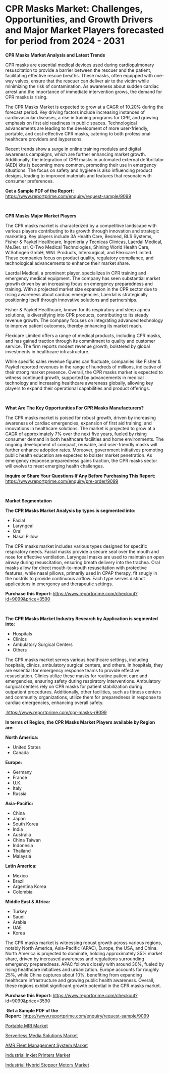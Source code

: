 <p><h1>CPR Masks Market: Challenges, Opportunities, and Growth Drivers and Major Market Players forecasted for period from 2024 - 2031</h1></p><p><strong>CPR Masks Market Analysis and Latest Trends</strong></p>
<p><p>CPR masks are essential medical devices used during cardiopulmonary resuscitation to provide a barrier between the rescuer and the patient, facilitating effective rescue breaths. These masks, often equipped with one-way valves, ensure that the rescuer can deliver air to the victim while minimizing the risk of contamination. As awareness about sudden cardiac arrest and the importance of immediate intervention grows, the demand for CPR masks is rising.</p><p>The CPR Masks Market is expected to grow at a CAGR of 10.20% during the forecast period. Key driving factors include increasing instances of cardiovascular diseases, a rise in training programs for CPR, and growing emphasis on first aid readiness in public spaces. Technological advancements are leading to the development of more user-friendly, portable, and cost-effective CPR masks, catering to both professional healthcare providers and laypersons.</p><p>Recent trends show a surge in online training modules and digital awareness campaigns, which are further enhancing market growth. Additionally, the integration of CPR masks in automated external defibrillator (AED) kits is becoming more common, promoting their use in emergency situations. The focus on safety and hygiene is also influencing product designs, leading to improved materials and features that resonate with consumer preferences.</p></p>
<p><strong>Get a Sample PDF of the Report:&nbsp;</strong> <a href="https://www.reportprime.com/enquiry/request-sample/9099?utm_campaign=63&utm_medium=2&utm_source=Github&utm_content=ia&utm_term=28112024&utm_id=cpr-masks">https://www.reportprime.com/enquiry/request-sample/9099</a></p>
<p>&nbsp;</p>
<p><strong>CPR Masks Major Market Players</strong></p>
<p><p>The CPR masks market is characterized by a competitive landscape with various players contributing to its growth through innovation and strategic marketing. Key players include 3A Health Care, Besmed, BLS Systems, Fisher & Paykel Healthcare, Ingenieria y Tecnicas Clinicas, Laerdal Medical, Me.Ber. srl, O-Two Medical Technologies, Shining World Health Care, W.Sohngen GmbH, WNL Products, Intersurgical, and Flexicare Limited. These companies focus on product quality, regulatory compliance, and technological advancements to enhance their market share.</p><p>Laerdal Medical, a prominent player, specializes in CPR training and emergency medical equipment. The company has seen substantial market growth driven by an increasing focus on emergency preparedness and training. With a projected market size expansion in the CPR sector due to rising awareness about cardiac emergencies, Laerdal is strategically positioning itself through innovative solutions and partnerships.</p><p>Fisher & Paykel Healthcare, known for its respiratory and sleep apnea solutions, is diversifying into CPR products, contributing to its steady revenue growth. The company focuses on integrating advanced technology to improve patient outcomes, thereby enhancing its market reach.</p><p>Flexicare Limited offers a range of medical products, including CPR masks, and has gained traction through its commitment to quality and customer service. The firm reports modest revenue growth, bolstered by global investments in healthcare infrastructure.</p><p>While specific sales revenue figures can fluctuate, companies like Fisher & Paykel reported revenues in the range of hundreds of millions, indicative of their strong market presence. Overall, the CPR masks market is expected to witness continued growth, supported by advancements in medical technology and increasing healthcare awareness globally, allowing key players to expand their operational capabilities and product offerings.</p></p>
<p>&nbsp;</p>
<p><strong>What Are The Key Opportunities For CPR Masks Manufacturers?</strong></p>
<p><p>The CPR masks market is poised for robust growth, driven by increasing awareness of cardiac emergencies, expansion of first aid training, and innovations in healthcare solutions. The market is projected to grow at a CAGR of approximately 7% over the next five years, fueled by rising consumer demand in both healthcare facilities and home environments. The ongoing development of compact, reusable, and user-friendly masks will further enhance adoption rates. Moreover, government initiatives promoting public health education are expected to bolster market penetration. As emergency response preparedness gains traction, the CPR masks sector will evolve to meet emerging health challenges.</p></p>
<p><strong>Inquire or Share Your Questions If Any Before Purchasing This Report:</strong> <a href="https://www.reportprime.com/enquiry/pre-order/9099?utm_campaign=63&utm_medium=2&utm_source=Github&utm_content=ia&utm_term=28112024&utm_id=cpr-masks">https://www.reportprime.com/enquiry/pre-order/9099</a></p>
<p>&nbsp;</p>
<p><strong>Market Segmentation</strong></p>
<p><strong>The CPR Masks Market Analysis by types is segmented into:</strong></p>
<p><ul><li>Facial</li><li>Laryngeal</li><li>Oral</li><li>Nasal Pillow</li></ul></p>
<p><p>The CPR masks market includes various types designed for specific respiratory needs. Facial masks provide a secure seal over the mouth and nose for effective ventilation. Laryngeal masks are used to maintain an open airway during resuscitation, ensuring breath delivery into the trachea. Oral masks allow for direct mouth-to-mouth resuscitation with protective features, while nasal pillows, primarily used in CPAP therapy, fit snugly in the nostrils to provide continuous airflow. Each type serves distinct applications in emergency and therapeutic settings.</p></p>
<p><strong>Purchase this Report:&nbsp;</strong><a href="https://www.reportprime.com/checkout?id=9099&price=3590&utm_campaign=63&utm_medium=2&utm_source=Github&utm_content=ia&utm_term=28112024&utm_id=cpr-masks">https://www.reportprime.com/checkout?id=9099&price=3590</a></p>
<p>&nbsp;</p>
<p><strong>The CPR Masks Market Industry Research by Application is segmented into:</strong></p>
<p><ul><li>Hospitals</li><li>Clinics</li><li>Ambulatory Surgical Centers</li><li>Others</li></ul></p>
<p><p>The CPR masks market serves various healthcare settings, including hospitals, clinics, ambulatory surgical centers, and others. In hospitals, they are essential for emergency response teams to provide effective resuscitation. Clinics utilize these masks for routine patient care and emergencies, ensuring safety during respiratory interventions. Ambulatory surgical centers rely on CPR masks for patient stabilization during outpatient procedures. Additionally, other facilities, such as fitness centers and community organizations, utilize them for preparedness in response to cardiac emergencies, enhancing overall safety.</p></p>
<p><a href="https://www.reportprime.com/cpr-masks-r9099?utm_campaign=63&utm_medium=2&utm_source=Github&utm_content=ia&utm_term=28112024&utm_id=cpr-masks">&nbsp;https://www.reportprime.com/cpr-masks-r9099</a></p>
<p><strong>In terms of Region, the CPR Masks Market Players available by Region are:</strong></p>
<p>
    <p> <strong> North America: </strong>
        <ul>
            <li>United States</li>
            <li>Canada</li>
        </ul>
        </p> 
    <p> <strong> Europe: </strong>
        <ul>
            <li>Germany</li>
            <li>France</li>
            <li>U.K.</li>
            <li>Italy</li>
            <li>Russia</li>
        </ul>
        </p> 
    <p> <strong> Asia-Pacific: </strong>
        <ul>
            <li>China</li>
            <li>Japan</li>
            <li>South Korea</li>
            <li>India</li>
            <li>Australia</li>
            <li>China Taiwan</li>
            <li>Indonesia</li>
            <li>Thailand</li>
            <li>Malaysia</li>
        </ul>
        </p> 
    <p> <strong> Latin America: </strong>
        <ul>
            <li>Mexico</li>
            <li>Brazil</li>
            <li>Argentina Korea</li>
            <li>Colombia</li>
        </ul>
        </p> 
    <p> <strong> Middle East & Africa: </strong>
        <ul>
            <li>Turkey</li>
            <li>Saudi</li>
            <li>Arabia</li>
            <li>UAE</li>
            <li>Korea</li>
        </ul>
    </p>
    </p>
<p><p>The CPR masks market is witnessing robust growth across various regions, notably North America, Asia-Pacific (APAC), Europe, the USA, and China. North America is projected to dominate, holding approximately 35% market share, driven by increased awareness and regulations surrounding emergency preparedness. APAC follows closely with around 30%, fueled by rising healthcare initiatives and urbanization. Europe accounts for roughly 25%, while China captures about 10%, benefiting from expanding healthcare infrastructure and growing public health awareness. Overall, these regions exhibit significant growth potential in the CPR masks market.</p></p>
<p><strong>Purchase this Report: </strong><a href="https://www.reportprime.com/checkout?id=9099&price=3590&utm_campaign=63&utm_medium=2&utm_source=Github&utm_content=ia&utm_term=28112024&utm_id=cpr-masks">https://www.reportprime.com/checkout?id=9099&price=3590</a></p>
<p>&nbsp;<strong>Get a Sample PDF of the Report:&nbsp;&nbsp;</strong><a href="https://www.reportprime.com/enquiry/request-sample/9099?utm_campaign=63&utm_medium=2&utm_source=Github&utm_content=ia&utm_term=28112024&utm_id=cpr-masks">https://www.reportprime.com/enquiry/request-sample/9099</a></p>
<p><strong></strong></p>
<p><p><a href="https://github.com/WashimHussain441/Market-Research-Report-List-1/blob/main/portable-mri-market.md?utm_campaign=63&utm_medium=2&utm_source=Github&utm_content=ia&utm_term=28112024&utm_id=cpr-masks">Portable MRI Market</a></p><p><a href="https://issuu.com/reportprime-2/docs/serverless-media-solutions-market-s_0ee7325eb2628d?utm_campaign=63&utm_medium=2&utm_source=Github&utm_content=ia&utm_term=28112024&utm_id=cpr-masks">Serverless Media Solutions Market</a></p><p><a href="https://issuu.com/reportprime-2/docs/amr-fleet-management-system-market-_c157347dd4e5ac?utm_campaign=63&utm_medium=2&utm_source=Github&utm_content=ia&utm_term=28112024&utm_id=cpr-masks">AMR Fleet Management System Market</a></p><p><a href="https://www.linkedin.com/pulse/industrial-inkjet-printers-market-global-regional-usnyf?utm_campaign=63&utm_medium=2&utm_source=Github&utm_content=ia&utm_term=28112024&utm_id=cpr-masks">Industrial Inkjet Printers Market</a></p><p><a href="https://www.linkedin.com/pulse/portunities-market-analysis-investors-stakeholders-6ygkf?utm_campaign=63&utm_medium=2&utm_source=Github&utm_content=ia&utm_term=28112024&utm_id=cpr-masks">Industrial Hybrid Stepper Motors Market</a></p></p>